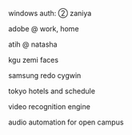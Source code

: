 windows auth: ② zaniya

adobe @ work, home

atih @ natasha

kgu zemi faces

samsung redo cygwin

tokyo hotels and schedule

video recognition engine

audio automation for open campus